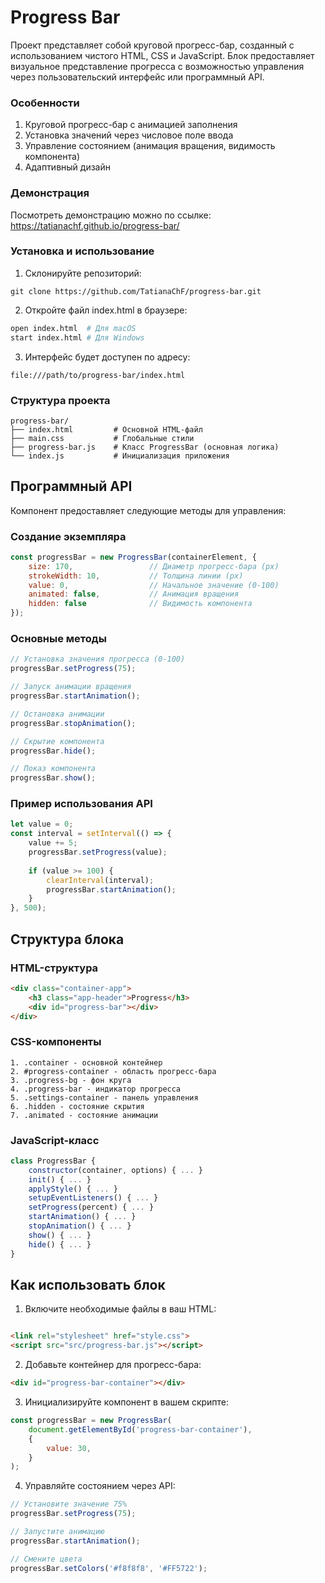 Progress Bar
=====================
Проект представляет собой круговой прогресс-бар, 
созданный с использованием чистого HTML, CSS и 
JavaScript. Блок предоставляет визуальное 
представление прогресса с возможностью управления 
через пользовательский интерфейс или программный API.

### Особенности
1. Круговой прогресс-бар с анимацией заполнения
2. Установка значений через числовое поле ввода
3. Управление состоянием (анимация вращения, видимость компонента)
4. Адаптивный дизайн

### Демонстрация
Посмотреть демонстрацию можно по ссылке: https://tatianachf.github.io/progress-bar/

### Установка и использование
1. Склонируйте репозиторий:
```
git clone https://github.com/TatianaChF/progress-bar.git
```
2. Откройте файл index.html в браузере:
```bash
open index.html  # Для macOS
start index.html # Для Windows
```
3. Интерфейс будет доступен по адресу:
```
file:///path/to/progress-bar/index.html
```

### Структура проекта
```
progress-bar/
├── index.html         # Основной HTML-файл
├── main.css           # Глобальные стили
├── progress-bar.js    # Класс ProgressBar (основная логика)
└── index.js           # Инициализация приложения
```

## Программный API
Компонент предоставляет следующие методы для управления:
### Создание экземпляра
```javascript
const progressBar = new ProgressBar(containerElement, {
    size: 170,                 // Диаметр прогресс-бара (px)
    strokeWidth: 10,           // Толщина линии (px)
    value: 0,                  // Начальное значение (0-100)
    animated: false,           // Анимация вращения
    hidden: false              // Видимость компонента
});
```
### Основные методы
```javascript
// Установка значения прогресса (0-100)
progressBar.setProgress(75);

// Запуск анимации вращения
progressBar.startAnimation();

// Остановка анимации
progressBar.stopAnimation();

// Скрытие компонента
progressBar.hide();

// Показ компонента
progressBar.show();
```
### Пример использования API
```javascript
let value = 0;
const interval = setInterval(() => {
    value += 5;
    progressBar.setProgress(value);
    
    if (value >= 100) {
        clearInterval(interval);
        progressBar.startAnimation();
    }
}, 500);
```
## Структура блока
### HTML-структура
```html
<div class="container-app">
    <h3 class="app-header">Progress</h3>
    <div id="progress-bar"></div>
</div>
```
### CSS-компоненты
```
1. .container - основной контейнер
2. #progress-container - область прогресс-бара
3. .progress-bg - фон круга
4. .progress-bar - индикатор прогресса
5. .settings-container - панель управления
6. .hidden - состояние скрытия
7. .animated - состояние анимации
```
### JavaScript-класс
```javascript
class ProgressBar {
    constructor(container, options) { ... }
    init() { ... }
    applyStyle() { ... }
    setupEventListeners() { ... }
    setProgress(percent) { ... }
    startAnimation() { ... }
    stopAnimation() { ... }
    show() { ... }
    hide() { ... }
}
```
## Как использовать блок
1. Включите необходимые файлы в ваш HTML:

```html

<link rel="stylesheet" href="style.css">
<script src="src/progress-bar.js"></script>
```
2. Добавьте контейнер для прогресс-бара:
```html
<div id="progress-bar-container"></div>
```
3. Инициализируйте компонент в вашем скрипте:
```javascript
const progressBar = new ProgressBar(
    document.getElementById('progress-bar-container'),
    {
        value: 30,
    }
);
```
4. Управляйте состоянием через API:
```javascript
// Установите значение 75%
progressBar.setProgress(75);

// Запустите анимацию
progressBar.startAnimation();

// Смените цвета
progressBar.setColors('#f8f8f8', '#FF5722');
``` 